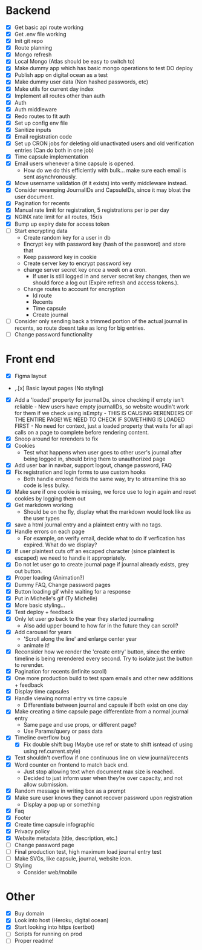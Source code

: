 # Backend
- [x] Get basic api route working
- [x] Get .env file working
- [x] Init git repo
- [x] Route planning
- [x] Mongo refresh
- [x] Local Mongo (Atlas should be easy to switch to)
- [x] Make dummy app which has basic mongo operations to test DO deploy
- [x] Publish app on digital ocean as a test
- [x] Make dummy user data (Non hashed passwords, etc)
- [x] Make utils for current day index
- [x] Implement all routes other than auth
- [x] Auth
- [x] Auth middleware
- [x] Redo routes to fit auth
- [x] Set up config env file
- [x] Sanitize inputs
- [x] Email registration code
- [x] Set up CRON jobs for deleting old unactivated users and old verification entries (Can do both in one job)
- [x] Time capsule implementation
- [x] Email users whenever a time capsule is opened.
    - How do we do this efficiently with bulk... make sure each email is sent asynchronously.
- [x] Move username validation (if it exists) into verify middleware instead.
- [x] Consider revamping JournalIDs and CapsuleIDs, since it may bloat the user document.
- [x] Pagination for recents
- [x] Manual rate limit for registration, 5 registrations per ip per day
- [x] NGINX rate limit for all routes, 15r/s
- [x] Bump up expiry date for access token
- [ ] Start encrypting data
    - Create random key for a user in db
    - Encrypt key with password key (hash of the password) and store that
    - Keep password key in cookie
    - Create server key to encrypt password key
    - change server secret key once a week on a cron.
        - If user is still logged in and server secret key changes, then we should force a log out (Expire refresh and access tokens.). 
    - Change routes to account for encryption 
        - Id route
        - Recents
        - Time capsule
        - Create journal
- [ ] Consider only sending back a trimmed portion of the actual journal in recents, so route doesnt take as long for big entries.
- [ ] Change password functionality

# Front end
- [x] Figma layout
-  ,.[x] Basic layout pages (No styling)
- [x] Add a 'loaded' property for journalIDs, since checking if empty isn't reliable
        - New users have empty journalIDs, so website woudln't work for them if we check using isEmpty
        - THIS IS CAUSING RERENDERS OF THE ENTIRE PAGE! WE NEED TO CHECK IF SOMETHING IS LOADED FIRST
            - No need for context, just a loaded property that waits for all api calls on a page to complete before rendering content.
- [x] Snoop around for rerenders to fix
- [x] Cookies
    - Test what happens when user goes to other user's journal after being logged in, should bring them to unauthorized page
- [x] Add user bar in navbar, support logout, change password, FAQ
- [x] Fix registration and login forms to use custom hooks
    - Both handle errored fields the same way, try to streamline this so code is less bulky.
- [x] Make sure if one cookie is missing, we force use to login again and reset cookies by logging them out
- [x] Get markdown working
    - Should be on the fly, display what the markdown would look like as the user types
- [x] save a html journal entry and a plaintext entry with no tags.
- [x] Handle errors on each page
    - For example, on verify email, decide what to do if verfication has expired. What do we display?
- [x] If user plaintext cuts off an escaped character (since plaintext is escaped) we need to handle it appropriately.
- [x] Do not let user go to create journal page if journal already exists, grey out button.
- [x] Proper loading (Animation?)
- [x] Dummy FAQ, Change password pages
- [x] Button loading gif while waiting for a response
- [x] Put in Michelle's gif (Ty Michelle)
- [x] More basic styling...
- [x] Test deploy + feedback
- [x] Only let user go back to the year they started journaling
    - Also add upper bound to how far in the future they can scroll?
- [x] Add carousel for years
    - 'Scroll along the line' and enlarge center year
    - animate it!
- [x] Reconsider how we render the 'create entry' button, since the entire timeline is being rerendered every second. Try to isolate just the button to rerender.
- [x] Pagination for recents (infinite scroll)
- [x] One more production build to test spam emails and other new additions + feedback
- [x] Display time capsules
- [x] Handle viewing normal entry vs time capsule
    - Differentiate between journal and capsule if both exist on one day
- [x] Make creating a time capsule page differentiate from a normal journal entry
    - Same page and use props, or different page?
    - Use Params/query or pass data 
- [x] Timeline overflow bug
    - [x] Fix double shift bug (Maybe use ref or state to shift isntead of using using ref.current.style)
- [x] Text shouldn't overflow if one continuous line on view journal/recents
- [x] Word counter on frontend to match back end.
    - Just stop allowing text when document max size is reached.
    * Decided to just inform user when they're over capacity, and not allow submission.
- [x] Random message in writing box as a prompt
- [x] Make sure user knows they cannot recover password upon registration
    - Display a pop up or something
- [x] Faq
- [x] Footer
- [x] Create time capsule infographic
- [x] Privacy policy
- [x] Website metadata (title, description, etc.)
- [ ] Change password page
- [ ] Final production test, high maximum load journal entry test
- [ ] Make SVGs, like capsule, journal, website icon.
- [ ] Styling
    - Consider web/mobile

# Other
- [x] Buy domain
- [x] Look into host (Heroku, digital ocean)
- [x] Start looking into https (certbot)
- [ ] Scripts for running on prod
- [ ] Proper readme!